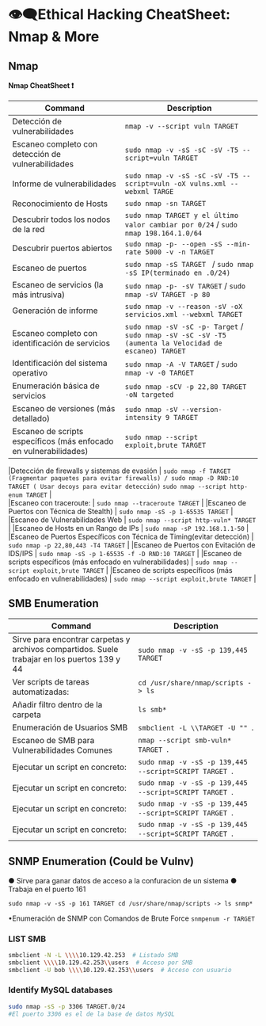 # 👁️‍🗨️​ Ethical Hacking CheatSheet: Nmap & More

## Nmap
 ​**Nmap CheatSheet ❗**

| Command                                       | Description                                            |
|-----------------------------|--------------------------------------------------------|
| Detección de vulnerabilidades                                         | `nmap -v --script vuln TARGET`                                       |
| Escaneo completo con detección de vulnerabilidades                    | `sudo nmap -v -sS -sC -sV -T5 --script=vuln TARGET`                             |   
| Informe de vulnerabilidades                                          | `sudo nmap -v -sS -sC -sV -T5 --script=vuln -oX vulns.xml --webxml TARGE`                              |
| Reconocimiento de Hosts                                                 | `sudo nmap -sn TARGET `                                        |
| Descubrir todos los nodos de la red                               | `sudo nmap TARGET y el último valor cambiar por 0/24` / `sudo nmap 198.164.1.0/64`             |
| Descubrir puertos abiertos                                     | `sudo nmap -p- --open -sS --min-rate 5000 -v -n TARGET`                         |
| Escaneo de puertos                                                    | `sudo nmap -sS TARGET `  / `sudo nmap -sS IP(terminado en .0/24)     `             |
|Escaneo de servicios (la más intrusiva)                              | `sudo nmap -p- -sV TARGET` /  `sudo nmap -sV TARGET -p 80`                            |
| Generación de informe                                                | `sudo nmap -v --reason -sV -oX servicios.xml --webxml TARGET`                         |
| Escaneo completo con identificación de servicios                                               | `sudo nmap -sV -sC -p- Target` / `sudo nmap -sV -sC -sV -T5 (aumenta la Velocidad de escaneo) TARGET `                    |
| Identificación del sistema operativo                             | `sudo nmap -A -V TARGET` / `sudo nmap -v -0 TARGET`|
| Enumeración básica de servicios                                                                     | `sudo nmap -sCV -p 22,80 TARGET -oN targeted  `  
| Escaneo de versiones (más detallado)            |            `sudo nmap -sV --version-intensity 9 TARGET `          |
|Escaneo de scripts específicos (más enfocado en vulnerabilidades)                          |    `sudo nmap --script exploit,brute TARGET`    |
                                
|Detección de firewalls y sistemas de evasión                                    | `sudo nmap -f TARGET (Fragmentar paquetes para evitar firewalls) / sudo nmap -D RND:10 
                                                                                     TARGET ( Usar decoys para evitar detección)`        `sudo nmap --script http-enum TARGET`             |                     
|Escaneo con traceroute:                                                         |       `sudo nmap --traceroute TARGET`                       |
|Escaneo de Puertos con Técnica de Stealth)                                                                            |   `sudo nmap -sS -p 1-65535 TARGET`    |
|Escaneo de Vulnerabilidades Web                                                                                   |   `sudo nmap --script http-vuln* TARGET`    |
|Escaneo de Hosts en un Rango de IPs                                            |   `sudo nmap -sP 192.168.1.1-50`    |
|Escaneo de Puertos Específicos con Técnica de Timing(evitar detección)        |   `sudo nmap -p 22,80,443 -T4 TARGET`    |
|Escaneo de Puertos con Evitación de IDS/IPS        |   `sudo nmap -sS -p 1-65535 -f -D RND:10 TARGET`    |
|Escaneo de scripts específicos (más enfocado en vulnerabilidades)            |   `sudo nmap --script exploit,brute TARGET`    |
|Escaneo de scripts específicos (más enfocado en vulnerabilidades)           |   `sudo nmap --script exploit,brute TARGET`    |

## SMB Enumeration

| Command | Description |
|---------|-------------|
| Sirve para encontrar carpetas y archivos compartidos. Suele trabajar en los puertos 139 y 44 | `sudo nmap -v -sS -p 139,445 TARGET` |
|Ver scripts de tareas automatizadas: | `cd /usr/share/nmap/scripts -> ls` |
| Añadir filtro dentro de la carpeta | `ls smb* ` |
| Enumeración de Usuarios SMB | `smbclient -L \\TARGET -U "" `. |
| Escaneo de SMB para Vulnerabilidades Comunes | `nmap --script smb-vuln* TARGET `. |
| Ejecutar un script en concreto: | `sudo nmap -v -sS -p 139,445 --script=SCRIPT TARGET `. |
| Ejecutar un script en concreto: | `sudo nmap -v -sS -p 139,445 --script=SCRIPT TARGET `. |
| Ejecutar un script en concreto: | `sudo nmap -v -sS -p 139,445 --script=SCRIPT TARGET `. |
| Ejecutar un script en concreto: | `sudo nmap -v -sS -p 139,445 --script=SCRIPT TARGET `. |

## SNMP Enumeration (Could be Vulnv)
● Sirve para ganar datos de acceso a la confuracion de un sistema
● Trabaja en el puerto 161

`sudo nmap -v -sS -p 161 TARGET
cd /usr/share/nmap/scripts -> ls snmp*`

•Enumeración de SNMP con Comandos de Brute Force
`snmpenum -r TARGET`


### LIST SMB
```bash
smbclient -N -L \\\\10.129.42.253  # Listado SMB
smbclient \\\\10.129.42.253\\users  # Acceso por SMB
smbclient -U bob \\\\10.129.42.253\\users  # Acceso con usuario
```
### Identify MySQL databases
```bash
sudo nmap -sS -p 3306 TARGET.0/24
#El puerto 3306 es el de la base de datos MySQL
```






